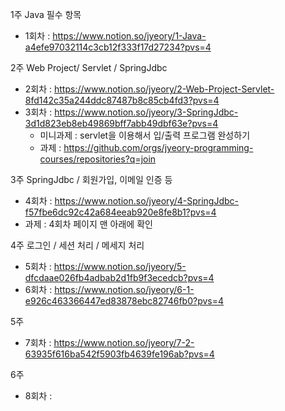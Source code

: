 
1주 Java 필수 항목 
  - 1회차 : https://www.notion.so/jyeory/1-Java-a4efe97032114c3cb12f333f17d27234?pvs=4

2주 Web Project/ Servlet / SpringJdbc
  - 2회차 : https://www.notion.so/jyeory/2-Web-Project-Servlet-8fd142c35a244ddc87487b8c85cb4fd3?pvs=4
  - 3회차 : https://www.notion.so/jyeory/3-SpringJdbc-3d1d823eb8eb49869bff7abb49dbf63e?pvs=4
    - 미니과제 : servlet을 이용해서 입/출력 프로그램 완성하기 
    - 과제 : https://github.com/orgs/jyeory-programming-courses/repositories?q=join

3주 SpringJdbc / 회원가입, 이메일 인증 등
  - 4회차 : https://www.notion.so/jyeory/4-SpringJdbc-f57fbe6dc92c42a684eeab920e8fe8b1?pvs=4
  - 과제 : 4회차 페이지 맨 아래에 확인
    
4주 로그인 / 세션 처리 / 메세지 처리
  - 5회차 : https://www.notion.so/jyeory/5-dfcdaae026fb4adbab2d1fb9f3ecedcb?pvs=4
  - 6회차 : https://www.notion.so/jyeory/6-1-e926c463366447ed83878ebc82746fb0?pvs=4

5주
  - 7회차 : https://www.notion.so/jyeory/7-2-63935f616ba542f5903fb4639fe196ab?pvs=4

6주
  - 8회차 : 
